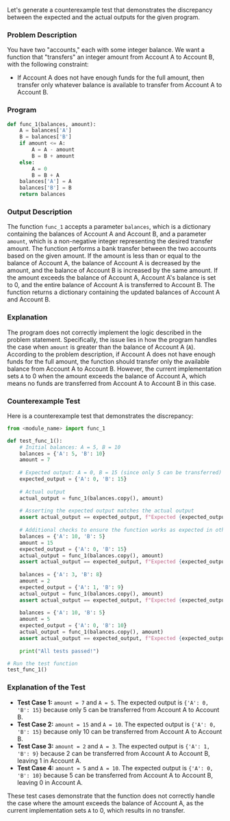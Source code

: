 Let's generate a counterexample test that demonstrates the discrepancy between the expected and the actual outputs for the given program.

### Problem Description
You have two "accounts," each with some integer balance. We want a function that "transfers" an integer amount from Account A to Account B, with the following constraint:
- If Account A does not have enough funds for the full amount, then transfer only whatever balance is available to transfer from Account A to Account B.

### Program
```python
def func_1(balances, amount):
    A = balances['A']
    B = balances['B']
    if amount <= A:
        A = A - amount
        B = B + amount
    else:
        A = 0
        B = B + A
    balances['A'] = A
    balances['B'] = B
    return balances
```

### Output Description
The function `func_1` accepts a parameter `balances`, which is a dictionary containing the balances of Account A and Account B, and a parameter `amount`, which is a non-negative integer representing the desired transfer amount. The function performs a bank transfer between the two accounts based on the given amount. If the amount is less than or equal to the balance of Account A, the balance of Account A is decreased by the amount, and the balance of Account B is increased by the same amount. If the amount exceeds the balance of Account A, Account A's balance is set to 0, and the entire balance of Account A is transferred to Account B. The function returns a dictionary containing the updated balances of Account A and Account B.

### Explanation
The program does not correctly implement the logic described in the problem statement. Specifically, the issue lies in how the program handles the case when `amount` is greater than the balance of Account A (`A`). According to the problem description, if Account A does not have enough funds for the full amount, the function should transfer only the available balance from Account A to Account B. However, the current implementation sets `A` to 0 when the amount exceeds the balance of Account A, which means no funds are transferred from Account A to Account B in this case.

### Counterexample Test
Here is a counterexample test that demonstrates the discrepancy:

```python
from <module_name> import func_1

def test_func_1():
    # Initial balances: A = 5, B = 10
    balances = {'A': 5, 'B': 10}
    amount = 7
    
    # Expected output: A = 0, B = 15 (since only 5 can be transferred)
    expected_output = {'A': 0, 'B': 15}
    
    # Actual output
    actual_output = func_1(balances.copy(), amount)
    
    # Asserting the expected output matches the actual output
    assert actual_output == expected_output, f"Expected {expected_output}, but got {actual_output}"
    
    # Additional checks to ensure the function works as expected in other scenarios
    balances = {'A': 10, 'B': 5}
    amount = 15
    expected_output = {'A': 0, 'B': 15}
    actual_output = func_1(balances.copy(), amount)
    assert actual_output == expected_output, f"Expected {expected_output}, but got {actual_output}"
    
    balances = {'A': 3, 'B': 8}
    amount = 2
    expected_output = {'A': 1, 'B': 9}
    actual_output = func_1(balances.copy(), amount)
    assert actual_output == expected_output, f"Expected {expected_output}, but got {actual_output}"
    
    balances = {'A': 10, 'B': 5}
    amount = 5
    expected_output = {'A': 0, 'B': 10}
    actual_output = func_1(balances.copy(), amount)
    assert actual_output == expected_output, f"Expected {expected_output}, but got {actual_output}"
    
    print("All tests passed!")

# Run the test function
test_func_1()
```

### Explanation of the Test
- **Test Case 1:** `amount = 7` and `A = 5`. The expected output is `{'A': 0, 'B': 15}` because only 5 can be transferred from Account A to Account B.
- **Test Case 2:** `amount = 15` and `A = 10`. The expected output is `{'A': 0, 'B': 15}` because only 10 can be transferred from Account A to Account B.
- **Test Case 3:** `amount = 2` and `A = 3`. The expected output is `{'A': 1, 'B': 9}` because 2 can be transferred from Account A to Account B, leaving 1 in Account A.
- **Test Case 4:** `amount = 5` and `A = 10`. The expected output is `{'A': 0, 'B': 10}` because 5 can be transferred from Account A to Account B, leaving 0 in Account A.

These test cases demonstrate that the function does not correctly handle the case where the amount exceeds the balance of Account A, as the current implementation sets `A` to 0, which results in no transfer.